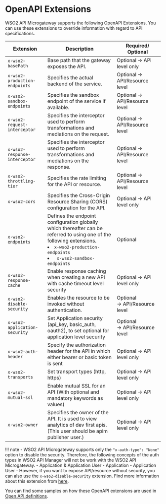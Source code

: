 # OpenAPI Extensions

WSO2 API Microgateway supports the following OpenAPI Extensions. You can use these extensions to override information with regard to API specifications.


| Extension                         | Description                                                                                                            | Required/ Optional             |
|-----------------------------------|------------------------------------------------------------------------------------------------------------------------|--------------------------------|
| `x-wso2-basePath`                 | Base path that the gateway exposes the API.                                                                            | Optional → API level only      |
| `x-wso2-production-endpoints`     | Specifies the actual backend of the service.                                                                           | Optional → API/Resource level  |
| `x-wso2-sandbox-endpoints`        | Specifies the sandbox endpoint of the service if available.                                                            | Optional → API/Resource level  |
| `x-wso2-request-interceptor`      | Specifies the interceptor used to perform transformations and mediations on the request.                               | Optional → API/Resource level  |
| `x-wso2-response-interceptor`     | Specifies the interceptor used to perform transformations and mediations on the response.                              | Optional → API/Resource level  |
| `x-wso2-throttling-tier`          | Specifies the rate limiting for the API or resource.                                                                   | Optional → API/Resource level  |
| `x-wso2-cors`                     | Specifies the Cross-Origin Resource Sharing (CORS) configuration for the API.                                          | Optional → API level only      |
| `x-wso2-endpoints `               | Defines the endpoint configuration globally which thereafter can be referred to using one of the following extensions. <li>`x-wso2-production-endpoints`</li> <li>` x-wso2-sandbox-endpoints`</li> | Optional |
| `x-wso2-response-cache`           | Enable response caching when creating a new API with cache timeout level security                                      | Optional → API level only  |
| `x-wso2-disable-security`         | Enables the resource to be invoked without authentication.                                                             | Optional → API/Resource level  |
| `x-wso2-application-security`     | Set Application security (api\_key, basic\_auth, oauth2), to set optional for application level security               | Optional → API/Resource level  |
| `x-wso2-auth-header`              | Specify the authorization header for the API in which either bearer or basic token is sent                             | Optional → API level only  |
| `x-wso2-transports`               | Set transport types (http, https)                                                                                      | Optional → API level only      |
| `x-wso2-mutual-ssl`               | Enable mutual SSL for an API (With optional and mandatory keywords as values)                                          | Optional → API level only      |
| `x-wso2-owner`                    | Specifies the owner of the API. It is used to view analytics of dev first apis. (This user should be apim publisher user.)     | Optional → API level only      |

!!! note 
    -   WSO2 API Microgateway supports only  the `"x-auth-type": "None"` option to disable the security. Therefore, the following concepts of the auth types in WSO2 API Manager will not be work with the WSO2 API Microgateway.
        -   Application & Application User
        -   Application
        -   Application User
    -   However, if you want to expose API/resource without security, you can also use the `x-wso2-disable-security` extension. Find more information about this extension from [here](https://mg.docs.wso2.com/en/latest/how-tos/security/api-authentication/disabling-security/#disabling-security).

You can find some samples on how these OpenAPI extensions are used in [Open API definitions](https://github.com/wso2/product-microgateway/blob/master/samples/).

